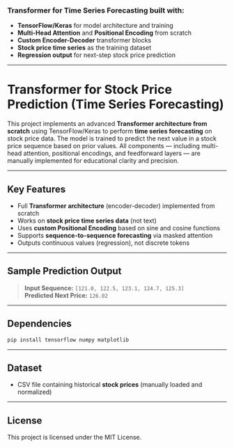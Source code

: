### Transformer for Time Series Forecasting built with:  
- **TensorFlow/Keras** for model architecture and training  
- **Multi-Head Attention** and **Positional Encoding** from scratch  
- **Custom Encoder-Decoder** transformer blocks  
- **Stock price time series** as the training dataset  
- **Regression output** for next-step stock price prediction  

---

# Transformer for Stock Price Prediction (Time Series Forecasting)

This project implements an advanced **Transformer architecture from scratch** using TensorFlow/Keras to perform **time series forecasting** on stock price data. The model is trained to predict the next value in a stock price sequence based on prior values. All components — including multi-head attention, positional encodings, and feedforward layers — are manually implemented for educational clarity and precision.

---

## Key Features

- Full **Transformer architecture** (encoder-decoder) implemented from scratch  
- Works on **stock price time series data** (not text)  
- Uses **custom Positional Encoding** based on sine and cosine functions  
- Supports **sequence-to-sequence forecasting** via masked attention  
- Outputs continuous values (regression), not discrete tokens  

---

## Sample Prediction Output

> **Input Sequence:** `[121.0, 122.5, 123.1, 124.7, 125.3]`  
> **Predicted Next Price:** `126.02`

---

## Dependencies

```bash
pip install tensorflow numpy matplotlib
````

---

## Dataset

* CSV file containing historical **stock prices** (manually loaded and normalized)

---

## License

This project is licensed under the MIT License.
